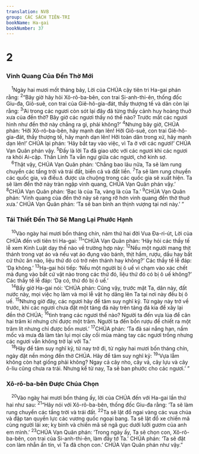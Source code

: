 ```yaml
---
translation: NVB
group: CÁC SÁCH TIÊN-TRI
bookName: Ha-gai 
bookNumber: 37
---
```


<div class="title"><h1>2</h1><h3>Vinh Quang Của Đền Thờ Mới </h3></div>
<span class="verse ag_2_1"> <sup>1</sup>Ngày hai mươi mốt tháng bảy, Lời của CHÚA cậy tiên tri Ha-gai phán rằng: </span>
<span class="verse ag_2_2"><sup>2</sup>“Bây giờ hãy hỏi Xô-rô-ba-bên, con trai Si-anh-thi-ên, thống đốc Giu-đa, Giô-suê, con trai của Giê-hô-gia-đát, thầy thượng tế và dân còn lại rằng: </span>
<span class="verse ag_2_3"><sup>3</sup>‘Ai trong các ngươi còn sót lại đây đã từng thấy cảnh huy hoàng thuở xưa của đền thờ? Bây giờ các ngươi thấy nó thế nào? Trước mắt các ngươi hình như đền thờ này chẳng ra gì, phải không?’ </span>
<span class="verse ag_2_4"><sup>4</sup>Nhưng bây giờ, CHÚA phán: ‘Hỡi Xô-rô-ba-bên, hãy mạnh dạn lên! Hỡi Giô-suê, con trai Giê-hô-gia-đát, thầy thượng tế, hãy mạnh dạn lên! Hỡi toàn dân trong xứ, hãy mạnh dạn lên!’ CHÚA lại phán: ‘Hãy bắt tay vào việc, vì Ta ở với các ngươi!’ CHÚA Vạn Quân phán vậy. </span>
<span class="verse ag_2_5"><sup>5</sup>Đấy là lời Ta đã giao ước với các ngươi khi các ngươi ra khỏi Ai-cập. Thần Linh Ta vẫn ngự giữa các ngươi, chớ kinh sợ. <br/></span>
<span class="verse ag_2_6"> <sup>6</sup>Thật vậy, CHÚA Vạn Quân phán: ‘Chẳng bao lâu nữa, Ta sẽ làm rung chuyển các tầng trời và trái đất, biển cả và đất liền. </span>
<span class="verse ag_2_7"><sup>7</sup>Ta sẽ làm rung chuyển các quốc gia, và điều<a data-toggle="tooltip" data-placement="bottom" title="Ctd: Đấng, hay những điều ‘vật’; vì động từ ‘bau’ ở số nhiều">⚓</a> được ưa chuộng trong các quốc gia sẽ xuất hiện. Ta sẽ làm đền thờ này tràn ngập vinh quang, CHÚA Vạn Quân phán vậy.’ </span>
<span class="verse ag_2_8"><sup>8</sup>CHÚA Vạn Quân phán: ‘Bạc là của Ta, vàng là của Ta.’ </span>
<span class="verse ag_2_9"><sup>9</sup>CHÚA Vạn Quân phán: ‘Vinh quang của đền thờ này sẽ rạng rỡ hơn vinh quang đền thờ thuở xưa.’ CHÚA Vạn Quân phán: ‘Ta sẽ ban bình an thịnh vượng tại nơi này.’ ” <br/></span>
<div class="title"><h3>Tái Thiết Đền Thờ Sẽ Mang Lại Phước Hạnh </h3></div>
<span class="verse ag_2_10"> <sup>10</sup>Vào ngày hai mươi bốn tháng chín, năm thứ hai đời Vua Đa-ri-út, Lời của CHÚA đến với tiên tri Ha-gai: </span>
<span class="verse ag_2_11"><sup>11</sup>“CHÚA Vạn Quân phán: ‘Hãy hỏi các thầy tế lễ xem Kinh Luật dạy thế nào về trường hợp này: </span>
<span class="verse ag_2_12"><sup>12</sup>Nếu một người mang thịt thánh trong vạt áo và nếu vạt áo đụng vào bánh, thịt hầm, rượu, dầu hay bất cứ thức ăn nào, liệu thứ đó có trở nên thánh hay không?’ Các thầy tế lễ đáp: ‘Dạ không.’ </span>
<span class="verse ag_2_13"><sup>13</sup>Ha-gai hỏi tiếp: ‘Nếu một người bị ô uế vì chạm vào xác chết mà đụng vào bất cứ vật nào trong các thứ đó, liệu thứ đó có bị ô uế không?’ Các thầy tế lễ đáp: ‘Dạ có, thứ đó bị ô uế.’ <br/></span>
<span class="verse ag_2_14"> <sup>14</sup>Bấy giờ Ha-gai nói: ‘CHÚA phán: Cũng vậy, trước mặt Ta, dân này, đất nước này, mọi việc họ làm và mọi lễ vật họ dâng lên Ta tại nơi này đều bị ô uế. </span>
<span class="verse ag_2_15"><sup>15</sup>Nhưng giờ đây, các ngươi hãy để tâm suy nghĩ kỹ. Từ ngày này trở về trước, khi các ngươi chưa đặt một tảng đá này trên tảng đá kia để xây lại đền thờ CHÚA; </span>
<span class="verse ag_2_16"><sup>16</sup>tình trạng các ngươi thể nào? Người ta đến vựa lúa để cân hai trăm kí nhưng chỉ được một trăm. Người ta đến bồn rượu để chiết ra một trăm lít nhưng chỉ được bốn mươi.’ </span>
<span class="verse ag_2_17"><sup>17</sup>CHÚA phán: ‘Ta đã sai nắng hạn, nấm mốc và mưa đá làm tàn lụi mọi cây cối mùa màng tay các ngươi trồng nhưng các ngươi vẫn không trở lại với Ta.’ <br/></span>
<span class="verse ag_2_18"> <sup>18</sup>Hãy để tâm suy nghĩ kỹ, từ nay trở đi, từ ngày hai mươi bốn tháng chín, ngày đặt nền móng đền thờ CHÚA. Hãy để tâm suy nghĩ kỹ: </span>
<span class="verse ag_2_19"><sup>19</sup>‘Vựa lẫm không còn hạt giống phải không? Ngay cả cây nho, cây vả, cây lựu và cây ô-liu cũng chưa ra trái. Nhưng kể từ nay, Ta sẽ ban phước cho các ngươi.’ ” <br/></span>
<div class="title"><h3>Xô-rô-ba-bên Được Chúa Chọn </h3></div>
<span class="verse ag_2_20"> <sup>20</sup>Vào ngày hai mươi bốn tháng ấy, lời của CHÚA đến với Ha-gai lần thứ hai như sau: </span>
<span class="verse ag_2_21"><sup>21</sup>“Hãy nói với Xô-rô-ba-bên, thống đốc Giu-đa rằng: ‘Ta sẽ làm rung chuyển các tầng trời và trái đất. </span>
<span class="verse ag_2_22"><sup>22</sup>Ta sẽ lật đổ ngai vàng các vua chúa và đập tan quyền lực các vương quốc ngoại bang. Ta sẽ lật đổ xe chiến mã cùng người lái xe; kỵ binh và chiến mã sẽ ngã gục dưới lưỡi gươm của anh em mình.’ </span>
<span class="verse ag_2_23"><sup>23</sup>CHÚA Vạn Quân phán: ‘Trong ngày ấy, Ta sẽ chọn con, Xô-rô-ba-bên, con trai của Si-anh-thi-ên, làm đầy tớ Ta.’ CHÚA phán: ‘Ta sẽ đặt con làm nhẫn ấn tín, vì Ta đã chọn con.’ CHÚA Vạn Quân phán như vậy.” <br/></span>
